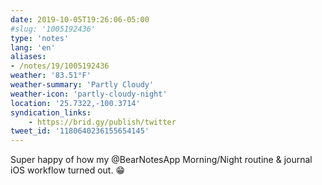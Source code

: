 ```yaml
---
date: 2019-10-05T19:26:06-05:00
#slug: '1005192436'
type: 'notes'
lang: 'en'
aliases:
- /notes/19/1005192436
weather: '83.51°F'
weather-summary: 'Partly Cloudy'
weather-icon: 'partly-cloudy-night'
location: '25.7322,-100.3714'
syndication_links:
    - https://brid.gy/publish/twitter
tweet_id: '1180640236155654145'
---
```

Super happy of how my ‪@BearNotesApp‬ Morning/Night routine & journal iOS workflow turned out. 😁
